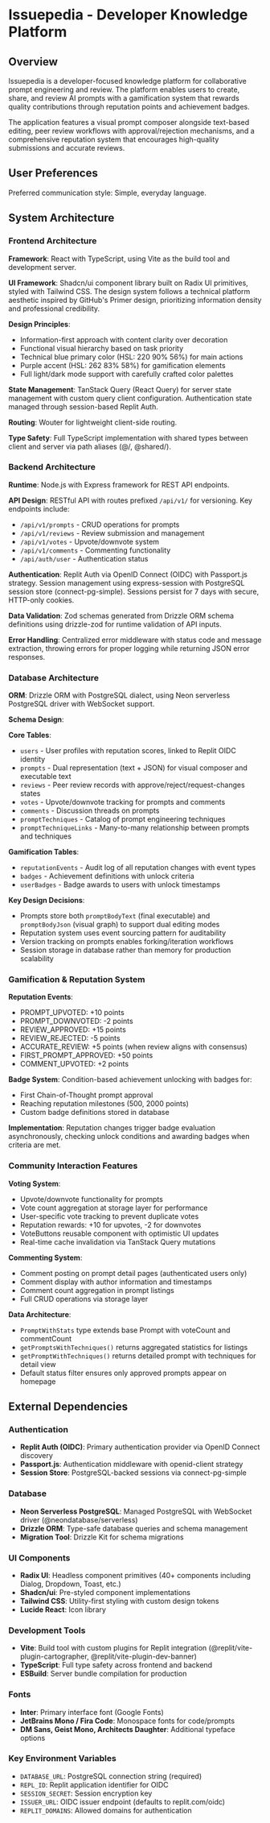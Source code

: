 # Issuepedia - Developer Knowledge Platform

## Overview

Issuepedia is a developer-focused knowledge platform for collaborative prompt engineering and review. The platform enables users to create, share, and review AI prompts with a gamification system that rewards quality contributions through reputation points and achievement badges.

The application features a visual prompt composer alongside text-based editing, peer review workflows with approval/rejection mechanisms, and a comprehensive reputation system that encourages high-quality submissions and accurate reviews.

## User Preferences

Preferred communication style: Simple, everyday language.

## System Architecture

### Frontend Architecture

**Framework**: React with TypeScript, using Vite as the build tool and development server.

**UI Framework**: Shadcn/ui component library built on Radix UI primitives, styled with Tailwind CSS. The design system follows a technical platform aesthetic inspired by GitHub's Primer design, prioritizing information density and professional credibility.

**Design Principles**:
- Information-first approach with content clarity over decoration
- Functional visual hierarchy based on task priority
- Technical blue primary color (HSL: 220 90% 56%) for main actions
- Purple accent (HSL: 262 83% 58%) for gamification elements
- Full light/dark mode support with carefully crafted color palettes

**State Management**: TanStack Query (React Query) for server state management with custom query client configuration. Authentication state managed through session-based Replit Auth.

**Routing**: Wouter for lightweight client-side routing.

**Type Safety**: Full TypeScript implementation with shared types between client and server via path aliases (@/, @shared/).

### Backend Architecture

**Runtime**: Node.js with Express framework for REST API endpoints.

**API Design**: RESTful API with routes prefixed `/api/v1/` for versioning. Key endpoints include:
- `/api/v1/prompts` - CRUD operations for prompts
- `/api/v1/reviews` - Review submission and management
- `/api/v1/votes` - Upvote/downvote system
- `/api/v1/comments` - Commenting functionality
- `/api/auth/user` - Authentication status

**Authentication**: Replit Auth via OpenID Connect (OIDC) with Passport.js strategy. Session management using express-session with PostgreSQL session store (connect-pg-simple). Sessions persist for 7 days with secure, HTTP-only cookies.

**Data Validation**: Zod schemas generated from Drizzle ORM schema definitions using drizzle-zod for runtime validation of API inputs.

**Error Handling**: Centralized error middleware with status code and message extraction, throwing errors for proper logging while returning JSON error responses.

### Database Architecture

**ORM**: Drizzle ORM with PostgreSQL dialect, using Neon serverless PostgreSQL driver with WebSocket support.

**Schema Design**:

**Core Tables**:
- `users` - User profiles with reputation scores, linked to Replit OIDC identity
- `prompts` - Dual representation (text + JSON) for visual composer and executable text
- `reviews` - Peer review records with approve/reject/request-changes states
- `votes` - Upvote/downvote tracking for prompts and comments
- `comments` - Discussion threads on prompts
- `promptTechniques` - Catalog of prompt engineering techniques
- `promptTechniqueLinks` - Many-to-many relationship between prompts and techniques

**Gamification Tables**:
- `reputationEvents` - Audit log of all reputation changes with event types
- `badges` - Achievement definitions with unlock criteria
- `userBadges` - Badge awards to users with unlock timestamps

**Key Design Decisions**:
- Prompts store both `promptBodyText` (final executable) and `promptBodyJson` (visual graph) to support dual editing modes
- Reputation system uses event sourcing pattern for auditability
- Version tracking on prompts enables forking/iteration workflows
- Session storage in database rather than memory for production scalability

### Gamification & Reputation System

**Reputation Events**:
- PROMPT_UPVOTED: +10 points
- PROMPT_DOWNVOTED: -2 points  
- REVIEW_APPROVED: +15 points
- REVIEW_REJECTED: -5 points
- ACCURATE_REVIEW: +5 points (when review aligns with consensus)
- FIRST_PROMPT_APPROVED: +50 points
- COMMENT_UPVOTED: +2 points

**Badge System**: Condition-based achievement unlocking with badges for:
- First Chain-of-Thought prompt approval
- Reaching reputation milestones (500, 2000 points)
- Custom badge definitions stored in database

**Implementation**: Reputation changes trigger badge evaluation asynchronously, checking unlock conditions and awarding badges when criteria are met.

### Community Interaction Features

**Voting System**: 
- Upvote/downvote functionality for prompts
- Vote count aggregation at storage layer for performance
- User-specific vote tracking to prevent duplicate votes
- Reputation rewards: +10 for upvotes, -2 for downvotes
- VoteButtons reusable component with optimistic UI updates
- Real-time cache invalidation via TanStack Query mutations

**Commenting System**:
- Comment posting on prompt detail pages (authenticated users only)
- Comment display with author information and timestamps
- Comment count aggregation in prompt listings
- Full CRUD operations via storage layer

**Data Architecture**:
- `PromptWithStats` type extends base Prompt with voteCount and commentCount
- `getPromptsWithTechniques()` returns aggregated statistics for listings
- `getPromptWithTechniques()` returns detailed prompt with techniques for detail view
- Default status filter ensures only approved prompts appear on homepage

## External Dependencies

### Authentication
- **Replit Auth (OIDC)**: Primary authentication provider via OpenID Connect discovery
- **Passport.js**: Authentication middleware with openid-client strategy
- **Session Store**: PostgreSQL-backed sessions via connect-pg-simple

### Database
- **Neon Serverless PostgreSQL**: Managed PostgreSQL with WebSocket driver (@neondatabase/serverless)
- **Drizzle ORM**: Type-safe database queries and schema management
- **Migration Tool**: Drizzle Kit for schema migrations

### UI Components
- **Radix UI**: Headless component primitives (40+ components including Dialog, Dropdown, Toast, etc.)
- **Shadcn/ui**: Pre-styled component implementations
- **Tailwind CSS**: Utility-first styling with custom design tokens
- **Lucide React**: Icon library

### Development Tools
- **Vite**: Build tool with custom plugins for Replit integration (@replit/vite-plugin-cartographer, @replit/vite-plugin-dev-banner)
- **TypeScript**: Full type safety across frontend and backend
- **ESBuild**: Server bundle compilation for production

### Fonts
- **Inter**: Primary interface font (Google Fonts)
- **JetBrains Mono / Fira Code**: Monospace fonts for code/prompts
- **DM Sans, Geist Mono, Architects Daughter**: Additional typeface options

### Key Environment Variables
- `DATABASE_URL`: PostgreSQL connection string (required)
- `REPL_ID`: Replit application identifier for OIDC
- `SESSION_SECRET`: Session encryption key
- `ISSUER_URL`: OIDC issuer endpoint (defaults to replit.com/oidc)
- `REPLIT_DOMAINS`: Allowed domains for authentication